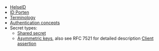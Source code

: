 
- [HelseID](https://www.nhn.no/tjenester/helseid)
- [ID Porten](https://eid.difi.no/nb/id-porten)
- [Terminology](https://docs.duendesoftware.com/identityserver/overview/terminology/)
- [Authentication concepts](https://learn.microsoft.com/en-us/aspnet/core/security/authentication/?view=aspnetcore-9.0#authentication-concepts)
- Secret types: 
  - [Shared secret](https://docs.duendesoftware.com/identityserver/tokens/client-authentication#shared-secrets)
  - [Asymmetric keys](https://docs.duendesoftware.com/identityserver/tokens/client-authentication#shared-secrets), also see RFC 7521 for detailed description [Client assertion](https://www.rfc-editor.org/rfc/rfc7521.html#section-3)